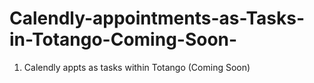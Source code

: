 # Calendly-appointments-as-Tasks-in-Totango-Coming-Soon-
1. Calendly appts as tasks within Totango (Coming Soon)
